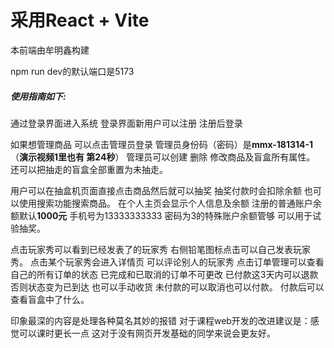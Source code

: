 # 采用React + Vite
本前端由牟明鑫构建

npm run dev的默认端口是5173
##### 使用指南如下:
通过登录界面进入系统 登录界面新用户可以注册 注册后登录

如果想管理商品 可以点击管理员登录 管理员身份码（密码）是**mmx-181314-1**（**演示视频1里也有 第24秒**）
管理员可以创建 删除 修改商品及盲盒所有属性。
还可以把抽走的盲盒全部重置为未抽走。

用户可以在抽盒机页面直接点击商品然后就可以抽奖 抽奖付款时会扣除余额  也可以使用搜索功能搜索商品。 在个人主页会显示个人信息及余额 注册的普通账户余额默认**1000元** 手机号为13333333333 密码为3的特殊账户余额管够 可以用于试验抽奖。

点击玩家秀可以看到已经发表了的玩家秀 右侧铅笔图标点击可以自己发表玩家秀。
点击某个玩家秀会进入详情页 可以评论别人的玩家秀
点击订单管理可以查看自己的所有订单的状态 已完成和已取消的订单不可更改 已付款这3天内可以退款否则状态变为已到达 也可以手动收货 未付款的可以取消也可以付款。
付款后可以查看盲盒中了什么。

印象最深的内容是处理各种莫名其妙的报错
对于课程web开发的改进建议是：感觉可以课时更长一点 这对于没有网页开发基础的同学来说会更友好。


